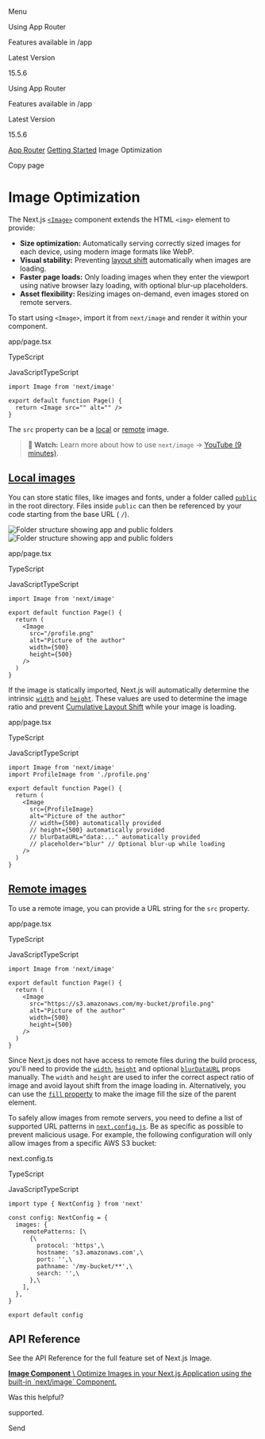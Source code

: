 Menu

Using App Router

Features available in /app

Latest Version

15.5.6

Using App Router

Features available in /app

Latest Version

15.5.6

[App Router](https://nextjs.org/docs/app) [Getting Started](https://nextjs.org/docs/app/getting-started) Image Optimization

Copy page

# Image Optimization

The Next.js [`<Image>`](https://nextjs.org/docs/app/api-reference/components/image) component extends the HTML `<img>` element to provide:

- **Size optimization:** Automatically serving correctly sized images for each device, using modern image formats like WebP.
- **Visual stability:** Preventing [layout shift](https://web.dev/articles/cls) automatically when images are loading.
- **Faster page loads:** Only loading images when they enter the viewport using native browser lazy loading, with optional blur-up placeholders.
- **Asset flexibility:** Resizing images on-demand, even images stored on remote servers.

To start using `<Image>`, import it from `next/image` and render it within your component.

app/page.tsx

TypeScript

JavaScriptTypeScript

```code-block-module__NOThwW__code
import Image from 'next/image'

export default function Page() {
  return <Image src="" alt="" />
}
```

The `src` property can be a [local](https://nextjs.org/docs/app/getting-started/images#local-images) or [remote](https://nextjs.org/docs/app/getting-started/images#remote-images) image.

> **🎥 Watch:** Learn more about how to use `next/image` → [YouTube (9 minutes)](https://youtu.be/IU_qq_c_lKA).

## [Local images](https://nextjs.org/docs/app/getting-started/images\#local-images)

You can store static files, like images and fonts, under a folder called [`public`](https://nextjs.org/docs/app/api-reference/file-conventions/public-folder) in the root directory. Files inside `public` can then be referenced by your code starting from the base URL ( `/`).

![Folder structure showing app and public folders](https://nextjs.org/_next/image?url=https%3A%2F%2Fh8DxKfmAPhn8O0p3.public.blob.vercel-storage.com%2Fdocs%2Flight%2Fpublic-folder.png&w=3840&q=75)![Folder structure showing app and public folders](https://nextjs.org/_next/image?url=https%3A%2F%2Fh8DxKfmAPhn8O0p3.public.blob.vercel-storage.com%2Fdocs%2Fdark%2Fpublic-folder.png&w=3840&q=75)

app/page.tsx

TypeScript

JavaScriptTypeScript

```code-block-module__NOThwW__code
import Image from 'next/image'

export default function Page() {
  return (
    <Image
      src="/profile.png"
      alt="Picture of the author"
      width={500}
      height={500}
    />
  )
}
```

If the image is statically imported, Next.js will automatically determine the intrinsic [`width`](https://nextjs.org/docs/app/api-reference/components/image#width-and-height) and [`height`](https://nextjs.org/docs/app/api-reference/components/image#width-and-height). These values are used to determine the image ratio and prevent [Cumulative Layout Shift](https://web.dev/articles/cls) while your image is loading.

app/page.tsx

TypeScript

JavaScriptTypeScript

```code-block-module__NOThwW__code
import Image from 'next/image'
import ProfileImage from './profile.png'

export default function Page() {
  return (
    <Image
      src={ProfileImage}
      alt="Picture of the author"
      // width={500} automatically provided
      // height={500} automatically provided
      // blurDataURL="data:..." automatically provided
      // placeholder="blur" // Optional blur-up while loading
    />
  )
}
```

## [Remote images](https://nextjs.org/docs/app/getting-started/images\#remote-images)

To use a remote image, you can provide a URL string for the `src` property.

app/page.tsx

TypeScript

JavaScriptTypeScript

```code-block-module__NOThwW__code
import Image from 'next/image'

export default function Page() {
  return (
    <Image
      src="https://s3.amazonaws.com/my-bucket/profile.png"
      alt="Picture of the author"
      width={500}
      height={500}
    />
  )
}
```

Since Next.js does not have access to remote files during the build process, you'll need to provide the [`width`](https://nextjs.org/docs/app/api-reference/components/image#width-and-height), [`height`](https://nextjs.org/docs/app/api-reference/components/image#width-and-height) and optional [`blurDataURL`](https://nextjs.org/docs/app/api-reference/components/image#blurdataurl) props manually. The `width` and `height` are used to infer the correct aspect ratio of image and avoid layout shift from the image loading in. Alternatively, you can use the [`fill` property](https://nextjs.org/docs/app/api-reference/components/image#fill) to make the image fill the size of the parent element.

To safely allow images from remote servers, you need to define a list of supported URL patterns in [`next.config.js`](https://nextjs.org/docs/app/api-reference/config/next-config-js). Be as specific as possible to prevent malicious usage. For example, the following configuration will only allow images from a specific AWS S3 bucket:

next.config.ts

TypeScript

JavaScriptTypeScript

```code-block-module__NOThwW__code
import type { NextConfig } from 'next'

const config: NextConfig = {
  images: {
    remotePatterns: [\
      {\
        protocol: 'https',\
        hostname: 's3.amazonaws.com',\
        port: '',\
        pathname: '/my-bucket/**',\
        search: '',\
      },\
    ],
  },
}

export default config
```

## API Reference

See the API Reference for the full feature set of Next.js Image.

[**Image Component** \\
Optimize Images in your Next.js Application using the built-in \`next/image\` Component.](https://nextjs.org/docs/app/api-reference/components/image)

Was this helpful?

supported.

Send